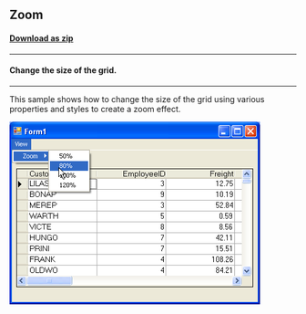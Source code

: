 ## Zoom
#### [Download as zip](https://grapecity.github.io/DownGit/#/home?url=https://github.com/GrapeCity/ComponentOne-WinForms-Samples/tree/master/NetFramework\TrueDBGrid\CS\Zoom)
____
#### Change the size of the grid.
____
This sample shows how to change the size of the grid using various properties and styles to create a zoom effect.

![screenshot](screenshot.PNG)

